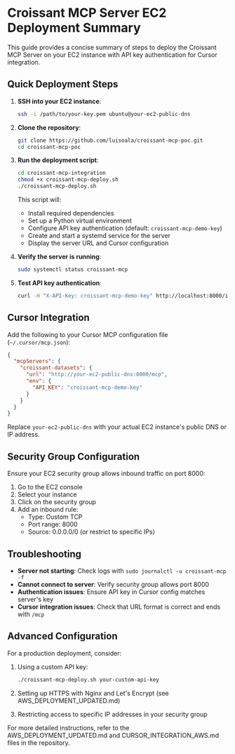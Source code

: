 # Croissant MCP Server EC2 Deployment Summary

This guide provides a concise summary of steps to deploy the Croissant MCP Server on your EC2 instance with API key authentication for Cursor integration.

## Quick Deployment Steps

1. **SSH into your EC2 instance**:
   ```bash
   ssh -i /path/to/your-key.pem ubuntu@your-ec2-public-dns
   ```

2. **Clone the repository**:
   ```bash
   git clone https://github.com/luisoala/croissant-mcp-poc.git
   cd croissant-mcp-poc
   ```

3. **Run the deployment script**:
   ```bash
   cd croissant-mcp-integration
   chmod +x croissant-mcp-deploy.sh
   ./croissant-mcp-deploy.sh
   ```

   This script will:
   - Install required dependencies
   - Set up a Python virtual environment
   - Configure API key authentication (default: `croissant-mcp-demo-key`)
   - Create and start a systemd service for the server
   - Display the server URL and Cursor configuration

4. **Verify the server is running**:
   ```bash
   sudo systemctl status croissant-mcp
   ```

5. **Test API key authentication**:
   ```bash
   curl -H "X-API-Key: croissant-mcp-demo-key" http://localhost:8000/info
   ```

## Cursor Integration

Add the following to your Cursor MCP configuration file (`~/.cursor/mcp.json`):

```json
{
  "mcpServers": {
    "croissant-datasets": {
      "url": "http://your-ec2-public-dns:8000/mcp",
      "env": {
        "API_KEY": "croissant-mcp-demo-key"
      }
    }
  }
}
```

Replace `your-ec2-public-dns` with your actual EC2 instance's public DNS or IP address.

## Security Group Configuration

Ensure your EC2 security group allows inbound traffic on port 8000:

1. Go to the EC2 console
2. Select your instance
3. Click on the security group
4. Add an inbound rule:
   - Type: Custom TCP
   - Port range: 8000
   - Source: 0.0.0.0/0 (or restrict to specific IPs)

## Troubleshooting

- **Server not starting**: Check logs with `sudo journalctl -u croissant-mcp -f`
- **Cannot connect to server**: Verify security group allows port 8000
- **Authentication issues**: Ensure API key in Cursor config matches server's key
- **Cursor integration issues**: Check that URL format is correct and ends with `/mcp`

## Advanced Configuration

For a production deployment, consider:

1. Using a custom API key:
   ```bash
   ./croissant-mcp-deploy.sh your-custom-api-key
   ```

2. Setting up HTTPS with Nginx and Let's Encrypt (see AWS_DEPLOYMENT_UPDATED.md)

3. Restricting access to specific IP addresses in your security group

For more detailed instructions, refer to the AWS_DEPLOYMENT_UPDATED.md and CURSOR_INTEGRATION_AWS.md files in the repository.
